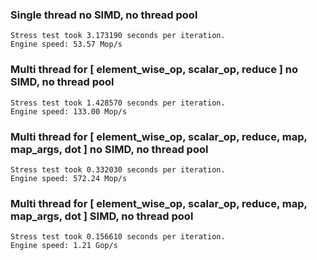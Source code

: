 ### Single thread no SIMD, no thread pool
```
Stress test took 3.173190 seconds per iteration.
Engine speed: 53.57 Mop/s
```

### Multi thread for [ element_wise_op, scalar_op, reduce ] no SIMD, no thread pool

```
Stress test took 1.428570 seconds per iteration.
Engine speed: 133.00 Mop/s
```

### Multi thread for [ element_wise_op, scalar_op, reduce, map, map_args, dot ] no SIMD, no thread pool
```
Stress test took 0.332030 seconds per iteration.
Engine speed: 572.24 Mop/s
```

### Multi thread for [ element_wise_op, scalar_op, reduce, map, map_args, dot ] SIMD, no thread pool
```
Stress test took 0.156610 seconds per iteration.
Engine speed: 1.21 Gop/s
```